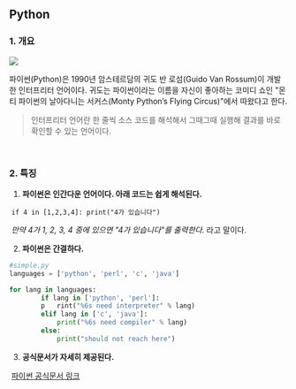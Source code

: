 ## Python



### 1. 개요

![](https://wikidocs.net/images/page/5/pahkey_KRRKrp.png)

파이썬(Python)은 1990년 암스테르담의 귀도 반 로섬(Guido Van Rossum)이 개발한 인터프리터 언어이다. 귀도는 파이썬이라는 이름을 자신이 좋아하는 코미디 쇼인 "몬티 파이썬의 날아다니는 서커스(Monty Python’s Flying Circus)"에서 따왔다고 한다.

> 인터프리터 언어란 한 줄씩 소스 코드를 해석해서 그때그때 실행해 결과를 바로 확인할 수 있는 언어이다.

​	

### 2. 특징

1. **파이썬은 인간다운 언어이다. 아래 코드는 쉽게 해석된다.**

​	`if 4 in [1,2,3,4]: print("4가 있습니다")`

​	_만약 4가 1, 2, 3, 4 중에 있으면 "4가 있습니다"를 출력한다._ 라고 말이다.

2. **파이썬은 간결하다.**

```python
#simple.py
languages = ['python', 'perl', 'c', 'java']

for lang in languages:
		if lang in ['python', 'perl']:
		p	rint("%6s need interpreter" % lang)
		elif lang in ['c', 'java']:
			print("%6s need compiler" % lang)
		else:
			print("should not reach here")
```

3. **공식문서가 자세히 제공된다.**

​	[파이썬 공식문서 링크](https://docs.python.org/3/)

   